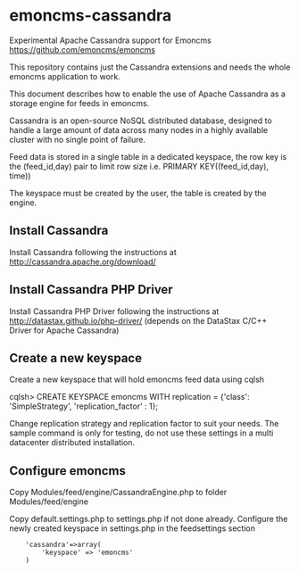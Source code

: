 # emoncms-cassandra

Experimental Apache Cassandra support for Emoncms https://github.com/emoncms/emoncms 

This repository contains just the Cassandra extensions and needs the whole emoncms application to work.

This document describes how to enable the use of Apache Cassandra as a storage engine for feeds in emoncms.

Cassandra is an open-source NoSQL distributed database, designed to handle a large amount of data across many nodes in a highly available cluster with no single point of failure.

Feed data is stored in a single table in a dedicated keyspace, the row key is the (feed_id,day) pair to limit row size i.e. PRIMARY KEY((feed_id,day), time))

The keyspace must be created by the user, the table is created by the engine.

## Install Cassandra

Install Cassandra following the instructions at http://cassandra.apache.org/download/

## Install Cassandra PHP Driver

Install Cassandra PHP Driver following the instructions at http://datastax.github.io/php-driver/ (depends on the DataStax C/C++ Driver for Apache Cassandra)

## Create a new keyspace

Create a new keyspace that will hold emoncms feed data using cqlsh

cqlsh> CREATE KEYSPACE emoncms WITH replication = {'class': 'SimpleStrategy', 'replication_factor' : 1};

Change replication strategy and replication factor to suit your needs. The sample command is only for testing, do not use these settings in a multi datacenter distributed installation.

## Configure emoncms

Copy Modules/feed/engine/CassandraEngine.php to folder Modules/feed/engine

Copy default.settings.php to settings.php if not done already. Configure the newly created keyspace in settings.php in the feedsettings section

        'cassandra'=>array(
            'keyspace' => 'emoncms'
        )
